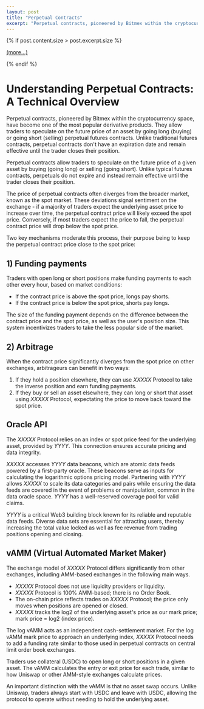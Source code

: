 ```yaml
---
layout: post
title: "Perpetual Contracts"
excerpt: "Perpetual contracts, pioneered by Bitmex within the cryptocurrency space, have become one of the most popular derivative products. They allow traders to speculate on the future price of an asset by going long (buying) or going short (selling) perpetual futures contracts. Unlike traditional futures contracts, perpetual contracts don't have an expiration date and remain effective until the trader closes their position."
---
```


{% if post.content.size > post.excerpt.size %}
<p><a href="{{ post.url }}">(more...)</a></p>
{% endif %}

# Understanding Perpetual Contracts: A Technical Overview

Perpetual contracts, pioneered by Bitmex within the cryptocurrency space, have become one of the most popular derivative products. They allow traders to speculate on the future price of an asset by going long (buying) or going short (selling) perpetual futures contracts. Unlike traditional futures contracts, perpetual contracts don't have an expiration date and remain effective until the trader closes their position.

Perpetual contracts allow traders to speculate on the future price of a given asset by buying (going long) or selling (going short). Unlike typical futures contracts, perpetuals do not expire and instead remain effective until the trader closes their position.

The price of perpetual contracts often diverges from the broader market, known as the spot market. These deviations signal sentiment on the exchange - if a majority of traders expect the underlying asset price to increase over time, the perpetual contract price will likely exceed the spot price. Conversely, if most traders expect the price to fall, the perpetual contract price will drop below the spot price.

Two key mechanisms moderate this process, their purpose being to keep the perpetual contract price close to the spot price:

## 1) Funding payments

Traders with open long or short positions make funding payments to each other every hour, based on market conditions:

- If the contract price is above the spot price, longs pay shorts.
- If the contract price is below the spot price, shorts pay longs.

The size of the funding payment depends on the difference between the contract price and the spot price, as well as the user's position size. This system incentivizes traders to take the less popular side of the market.

## 2) Arbitrage

When the contract price significantly diverges from the spot price on other exchanges, arbitrageurs can benefit in two ways:

1. If they hold a position elsewhere, they can use _XXXXX_ Protocol to take the inverse position and earn funding payments.
2. If they buy or sell an asset elsewhere, they can long or short that asset using _XXXXX_ Protocol, expectating the price to move back toward the spot price.

## Oracle API

The _XXXXX_ Protocol relies on an index or spot price feed for the underlying asset, provided by _YYYY_. This connection ensures accurate pricing and data integrity.

_XXXXX_ accesses _YYYY_ data beacons, which are atomic data feeds powered by a first-party oracle. These beacons serve as inputs for calculating the logarithmic options pricing model. Partnering with _YYYY_ allows _XXXXX_ to scale its data categories and pairs while ensuring the data feeds are covered in the event of problems or manipulation, common in the data oracle space. _YYYY_ has a well-reserved coverage pool for valid claims.

_YYYY_ is a critical Web3 building block known for its reliable and reputable data feeds. Diverse data sets are essential for attracting users, thereby increasing the total value locked as well as fee revenue from trading positions opening and closing.

## vAMM (Virtual Automated Market Maker)

The exchange model of _XXXXX_ Protocol differs significantly from other exchanges, including AMM-based exchanges in the following main ways.

- _XXXXX_ Protocol does not use liquidity providers or liquidity.
- _XXXXX_ Protocol is 100% AMM-based; there is no Order Book.
- The on-chain price reflects trades on _XXXXX_ Protocol; the price only moves when positions are opened or closed.
- _XXXXX_ tracks the log2 of the underlying asset's price as our mark price; mark price = log2 (index price).

The log vAMM acts as an independent cash-settlement market. For the log vAMM mark price to approach an underlying index, _XXXXX_ Protocol needs to add a funding rate similar to those used in perpetual contracts on central limit order book exchanges.

Traders use collateral (USDC) to open long or short positions in a given asset. The vAMM calculates the entry or exit price for each trade, similar to how Uniswap or other AMM-style exchanges calculate prices.

An important distinction with the vAMM is that no asset swap occurs. Unlike Uniswap, traders always start with USDC and leave with USDC, allowing the protocol to operate without needing to hold the underlying asset.
